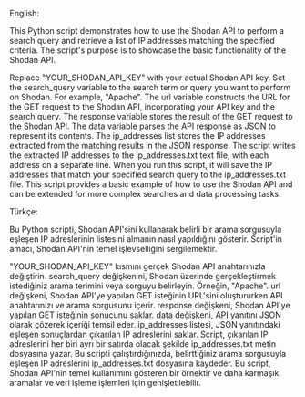 English:

This Python script demonstrates how to use the Shodan API to perform a search query and retrieve a list of IP addresses matching the specified criteria. The script's purpose is to showcase the basic functionality of the Shodan API.

Replace "YOUR_SHODAN_API_KEY" with your actual Shodan API key.
Set the search_query variable to the search term or query you want to perform on Shodan. For example, "Apache".
The url variable constructs the URL for the GET request to the Shodan API, incorporating your API key and the search query.
The response variable stores the result of the GET request to the Shodan API.
The data variable parses the API response as JSON to represent its contents.
The ip_addresses list stores the IP addresses extracted from the matching results in the JSON response.
The script writes the extracted IP addresses to the ip_addresses.txt text file, with each address on a separate line.
When you run this script, it will save the IP addresses that match your specified search query to the ip_addresses.txt file. This script provides a basic example of how to use the Shodan API and can be extended for more complex searches and data processing tasks.

Türkçe:

Bu Python scripti, Shodan API'sini kullanarak belirli bir arama sorgusuyla eşleşen IP adreslerinin listesini almanın nasıl yapıldığını gösterir. Script'in amacı, Shodan API'nin temel işlevselliğini sergilemektir.

"YOUR_SHODAN_API_KEY" kısmını gerçek Shodan API anahtarınızla değiştirin.
search_query değişkenini, Shodan üzerinde gerçekleştirmek istediğiniz arama terimini veya sorguyu belirleyin. Örneğin, "Apache".
url değişkeni, Shodan API'ye yapılan GET isteğinin URL'sini oluştururken API anahtarınızı ve arama sorgusunu içerir.
response değişkeni, Shodan API'ye yapılan GET isteğinin sonucunu saklar.
data değişkeni, API yanıtını JSON olarak çözerek içeriği temsil eder.
ip_addresses listesi, JSON yanıtındaki eşleşen sonuçlardan çıkarılan IP adreslerini saklar.
Script, çıkarılan IP adreslerini her biri ayrı bir satırda olacak şekilde ip_addresses.txt metin dosyasına yazar.
Bu scripti çalıştırdığınızda, belirttiğiniz arama sorgusuyla eşleşen IP adreslerini ip_addresses.txt dosyasına kaydeder. Bu script, Shodan API'nin temel kullanımını gösteren bir örnektir ve daha karmaşık aramalar ve veri işleme işlemleri için genişletilebilir.
